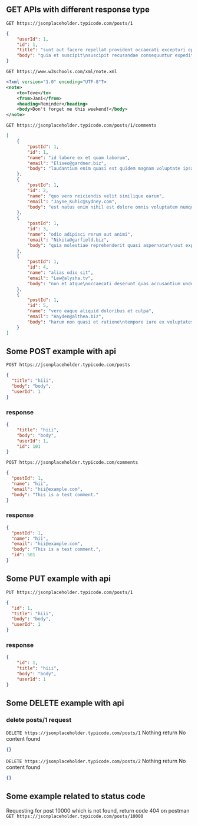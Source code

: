 ## GET APIs with different response type
`GET https://jsonplaceholder.typicode.com/posts/1`
```json
{
    "userId": 1,
    "id": 1,
    "title": "sunt aut facere repellat provident occaecati excepturi optio reprehenderit",
    "body": "quia et suscipit\nsuscipit recusandae consequuntur expedita et cum\nreprehenderit molestiae ut ut quas totam\nnostrum rerum est autem sunt rem eveniet architecto"
}
```

`GET https://www.w3schools.com/xml/note.xml`

```xml
<?xml version="1.0" encoding="UTF-8"?>
<note>
    <to>Tove</to>
    <from>Jani</from>
    <heading>Reminder</heading>
    <body>Don't forget me this weekend!</body>
</note>
```

`GET https://jsonplaceholder.typicode.com/posts/1/comments`

```json
[
    {
        "postId": 1,
        "id": 1,
        "name": "id labore ex et quam laborum",
        "email": "Eliseo@gardner.biz",
        "body": "laudantium enim quasi est quidem magnam voluptate ipsam eos\ntempora quo necessitatibus\ndolor quam autem quasi\nreiciendis et nam sapiente accusantium"
    },
    {
        "postId": 1,
        "id": 2,
        "name": "quo vero reiciendis velit similique earum",
        "email": "Jayne_Kuhic@sydney.com",
        "body": "est natus enim nihil est dolore omnis voluptatem numquam\net omnis occaecati quod ullam at\nvoluptatem error expedita pariatur\nnihil sint nostrum voluptatem reiciendis et"
    },
    {
        "postId": 1,
        "id": 3,
        "name": "odio adipisci rerum aut animi",
        "email": "Nikita@garfield.biz",
        "body": "quia molestiae reprehenderit quasi aspernatur\naut expedita occaecati aliquam eveniet laudantium\nomnis quibusdam delectus saepe quia accusamus maiores nam est\ncum et ducimus et vero voluptates excepturi deleniti ratione"
    },
    {
        "postId": 1,
        "id": 4,
        "name": "alias odio sit",
        "email": "Lew@alysha.tv",
        "body": "non et atque\noccaecati deserunt quas accusantium unde odit nobis qui voluptatem\nquia voluptas consequuntur itaque dolor\net qui rerum deleniti ut occaecati"
    },
    {
        "postId": 1,
        "id": 5,
        "name": "vero eaque aliquid doloribus et culpa",
        "email": "Hayden@althea.biz",
        "body": "harum non quasi et ratione\ntempore iure ex voluptates in ratione\nharum architecto fugit inventore cupiditate\nvoluptates magni quo et"
    }
]

```


## Some POST example with api
`POST https://jsonplaceholder.typicode.com/posts`
```json
{
  "title": "hiii",
  "body": "body",
  "userId": 1
}
```
### response
```json
{
    "title": "hiii",
    "body": "body",
    "userId": 1,
    "id": 101
}
```


`POST https://jsonplaceholder.typicode.com/comments`
```json
{
  "postId": 1,
  "name": "hii",
  "email": "hii@example.com",
  "body": "This is a test comment."
}
```
### response 
```json
{
  "postId": 1,
  "name": "hii",
  "email": "hii@example.com",
  "body": "This is a test comment.",
  "id": 501
}
```

## Some PUT example with api
`PUT https://jsonplaceholder.typicode.com/posts/1`
```json
{
  "id": 1,
  "title": "hiii",
  "body": "body",
  "userId": 1
}
```
### response 
```json
{
    "id": 1,
    "title": "hiii",
    "body": "body",
    "userId": 1
}
```

## Some DELETE example with api
### delete posts/1 request 
`DELETE https://jsonplaceholder.typicode.com/posts/1`
Nothing return No content found
```json
{}
```

`DELETE https://jsonplaceholder.typicode.com/posts/2`
Nothing return No content found
```json
{}
```

## Some example related to status code
Requesting for post 10000 which is not found, return code 404 on postman
`GET https://jsonplaceholder.typicode.com/posts/10000`



## 
